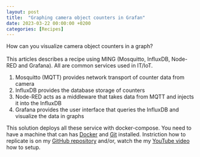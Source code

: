 ```yaml
---
layout: post
title:  "Graphing camera object counters in Grafan"
date: 2023-03-22 00:00:00 +0200
categories: [Recipes]
---
```


How can you visualize camera object counters in a graph?  
  \
This articles describes a recipe using MING (Mosquitto, InfluxDB, Node-RED and Grafana).  All are common services used in IT/IoT.

1. Mosquitto (MQTT) provides network transport of counter data from camera
2. InfluxDB provides the database storage of counters
3. Node-RED acts as a middleware that takes data from MQTT and injects it into the InfluxDB
4. Grafana provides the user interface that queries the InfluxDB and visualize the data in graphs

This solution deploys all these service with docker-compose.  You need to have a machine that can has [Docker](https://docs.docker.com/engine/install/ubuntu/) and [Git](https://git-scm.com/download/linux) installed.  Instriction how to replicate is on my [GitHub repository](https://github.com/pandosme/ming-object-counter-graph) and/or, watch the my [YouTube video](https://youtu.be/ihiN423nle4) how to setup.

